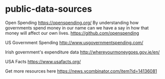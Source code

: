 # public-data-sources
 
Open Spending https://openspending.org/ By understanding how governments spend money in our name can we have a say in how that money will affect our own lives.
https://github.com/openspending

US Government Spending http://www.usgovernmentspending.com/

Irish government's expenditure data http://whereyourmoneygoes.gov.ie/en/

USA Facts https://www.usafacts.org/

Get more resources here https://news.ycombinator.com/item?id=14136081
